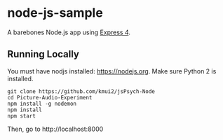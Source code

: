 # node-js-sample

A barebones Node.js app using [Express 4](http://expressjs.com/).

## Running Locally

You must have nodjs installed: https://nodejs.org. Make sure Python 2 is installed.

```
git clone https://github.com/kmui2/jsPsych-Node
cd Picture-Audio-Experiment
npm install -g nodemon
npm install
npm start
```

Then, go to http://localhost:8000